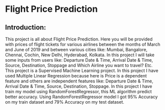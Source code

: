 # Flight Price Prediction
## Introduction: 
This project is all about Flight Price Prediction. Here you will be provided with prices of flight tickets for various airlines between the months of March and June of 2019 and between various cities like: Mumbai, Bangalore, Chennai, Cochin, New Delhi, Hyderabad, Kolkata. In this project I will take some inputs from users like: Departure Date & Time, Arrival Date & Time, Source, Destination, Stoppage and Which Airline you want to travel? Etc. This project is a Supervised Machine Learning project. In this project I have used Multiple Linear Regression because here is Price is a dependent feature and others are independent features like: Departure Date & Time, Arrival Date & Time, Source, Destination, Stoppage. In this project I have train my model using RandomForestRegressor, this ML algorithm predict better accuracy. Using RandomForestRegressor model I got 95% Accuracy on my train dataset and 79% Accuracy on my test dataset.











